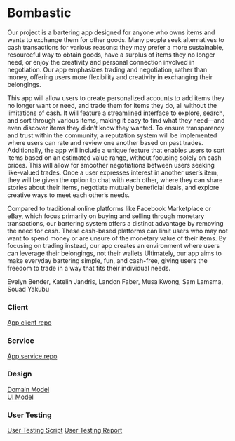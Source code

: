 # Bombastic

Our project is a bartering app designed for anyone who owns items and wants to exchange them for other goods. Many people seek alternatives to cash transactions for various reasons: they may prefer a more sustainable, resourceful way to obtain goods, have a surplus of items they no longer need, or enjoy the creativity and personal connection involved in negotiation. 
Our app emphasizes trading and negotiation, rather than money, offering users more flexibility and creativity in exchanging their belongings. 

This app will allow users to create personalized accounts to add items they no longer want or need, and trade them for items they do, all without the limitations of cash. It will feature a streamlined interface to explore, search, and sort through various items, making it easy to find what they need—and even discover items they didn’t know they wanted. To ensure transparency and trust within the community, a reputation system will be implemented where users can rate and review one another based on past trades. Additionally, the app will include a unique feature that enables users to sort items based on an estimated value range, without focusing solely on cash prices. This will allow for smoother negotiations between users seeking like-valued trades. Once a user expresses interest in another user’s item, they will be given the option to chat with each other, where they can share stories about their items, negotiate mutually beneficial deals, and explore creative ways to meet each other’s needs.

Compared to traditional online platforms like Facebook Marketplace or eBay, which focus primarily on buying and selling through monetary transactions, our bartering system offers a distinct advantage by removing the need for cash. These cash-based platforms can limit users who may not want to spend money or are unsure of the monetary value of their items. By focusing on trading instead, our app creates an environment where users can leverage their belongings, not their wallets
Ultimately, our app aims to make everyday bartering simple, fun, and cash-free, giving users the freedom to trade in a way that fits their individual needs.

Evelyn Bender, Katelin Jandris, Landon Faber, Musa Kwong, Sam Lamsma, Souad Yakubu


### Client
[App client repo](https://github.com/calvin-cs262-fall2024-teamB/Client)


### Service
[App service repo](https://github.com/calvin-cs262-fall2024-teamB/Service)

### Design
[Domain Model](DomainModel.png)  
[UI Model](UIOverview.png)

### User Testing
[User Testing Script](https://github.com/calvin-cs262-fall2024-teamB/Project/blob/main/User%20Testing%20Script.pdf)
[User Testing Report](https://github.com/calvin-cs262-fall2024-teamB/Project/blob/main/Team%20B%20User%20Test%20Report.docx)
